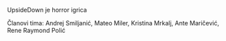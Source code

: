 UpsideDown je horror igrica

Članovi tima: Andrej Smiljanić, Mateo Miler, Kristina Mrkalj, Ante Maričević, Rene Raymond Polić
